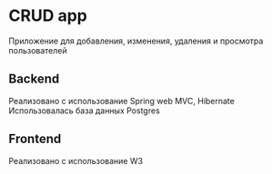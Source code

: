 # CRUD app
Приложение для добавления, изменения, удаления и просмотра пользователей

## Backend
Реализовано с использование Spring web MVC, Hibernate
Использовалась база данных Postgres

## Frontend
Реализовано с использование W3
